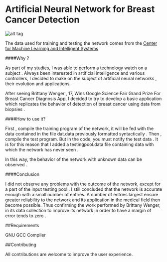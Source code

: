 Artificial Neural Network for Breast Cancer Detection
========

![alt tag](http://image.noelshack.com/fichiers/2014/21/1400608400-ann-picture.jpg)

The data used for training and testing the network comes from the [Center for Machine Learning and Intelligent Systems](http://archive.ics.uci.edu/ml/datasets/Breast+Cancer+Wisconsin+(Original))

####Why ?

As part of my studies, I was able to perform a technology watch on a subject .
Always been interested in artificial intelligence and various controllers, I decided to make on the subject of artificial neural networks , their evolution and applications.

After seeing Brittany Wenger , 17, Wins Google Science Fair Grand Prize For Breast Cancer Diagnosis App, I decided to try to develop a basic application which replicates the behavior of detection of breast cancer using data from biopsies .

####How to use it?

First , compile the training program of the network, it will be fed with the data contained in the file dat.data previously formatted syntactically .
Then , compile the test program. But in the code, you must notify the test data . It is for this reason that I added a testingpool.data file containing data with which the network has never seen .

In this way, the behavior of the network with unknown data can be observed .

####Conclusion

I did not observe any problems with the outcome of the network, except for a part of the input testing pool . I still concluded that the network is accurate enough with a small number of entries. A number of entries largest ensure greater reliability to the network and its application in the medical field then become possible. Thus confirming the work performed by Brittany Wenger, in its data collection to improve its network in order to have a margin of error tends to zero .

##Requirements

GNU GCC Compiler

##Contributing

All contributions are welcome to improve the user experience.
